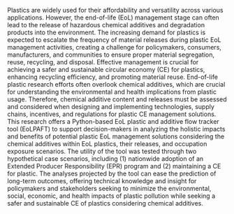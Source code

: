 Plastics are widely used for their affordability and versatility across various applications. However, the end-of-life (EoL) management stage can often lead to the release of hazardous chemical additives and degradation products into the environment. The increasing demand for plastics is expected to escalate the frequency of material releases during plastic EoL management activities, creating a challenge for policymakers, consumers, manufacturers, and communities to ensure proper material segregation, reuse, recycling, and disposal. Effective management is crucial for achieving a safer and sustainable circular economy (CE) for plastics, enhancing recycling efficiency, and promoting material reuse. End-of-life plastic research efforts often overlook chemical additives, which are crucial for understanding the environmental and health implications from plastic usage. Therefore, chemical additive content and releases must be assessed and considered when designing and implementing technologies, supply chains, incentives, and regulations for plastic CE management solutions. This research offers a Python-based EoL plastic and additive flow tracker tool (EoLPAFT) to support decision-makers in analyzing the holistic impacts and benefits of potential plastic EoL management solutions considering the chemical additives within EoL plastics, their releases, and occupation exposure scenarios. The utility of the tool was tested through two hypothetical case scenarios, including (1) nationwide adoption of an Extended Producer Responsibility (EPR) program and (2) maintaining a CE for plastic. The analyses projected by the tool can ease the prediction of long-term outcomes, offering technical knowledge and insight for policymakers and stakeholders seeking to minimize the environmental, social, economic, and health impacts of plastic pollution while seeking a safer and sustainable CE of plastics considering chemical additives.
